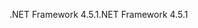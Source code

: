 <span data-ttu-id="13aa8-101">.NET Framework 4.5.1</span><span class="sxs-lookup"><span data-stu-id="13aa8-101">.NET Framework 4.5.1</span></span>